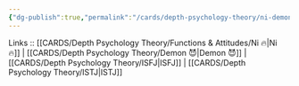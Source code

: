 ```yaml
---
{"dg-publish":true,"permalink":"/cards/depth-psychology-theory/ni-demon/","noteIcon":"","created":"2023-01-05T12:09:40.449+01:00","updated":"2023-02-26T16:40:50.701+01:00"}
---
```


Links :: [[CARDS/Depth Psychology Theory/Functions & Attitudes/Ni 🔥\|Ni 🔥]] | [[CARDS/Depth Psychology Theory/Demon 😈\|Demon 😈]] | [[CARDS/Depth Psychology Theory/ISFJ\|ISFJ]] | [[CARDS/Depth Psychology Theory/ISTJ\|ISTJ]]

